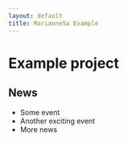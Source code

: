 ```yaml
---
layout: default
title: MarianneSa Example
---
```


# Example project

## News

- Some event
- Another exciting event
- More news

